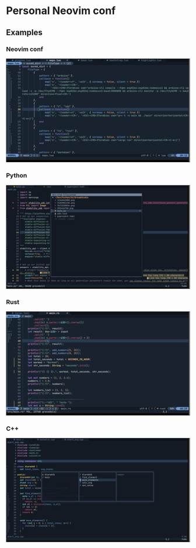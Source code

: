 # Personal Neovim conf

## Examples

### Neovim conf

![Nvim conf](https://github.com/julioformiga/.nvim/blob/main/assets/nvim.png)

### Python

![Python](https://github.com/julioformiga/.nvim/blob/main/assets/python.png)

### Rust

![Rust](https://github.com/julioformiga/.nvim/blob/main/assets/rust.png)

### C++

![C++](https://github.com/julioformiga/.nvim/blob/main/assets/c.png)

